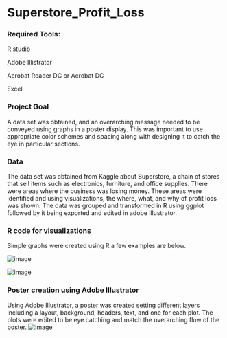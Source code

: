 # Superstore_Profit_Loss

### Required Tools:

R studio

Adobe Illistrator

Acrobat Reader DC or Acrobat DC

Excel

### Project Goal
A data set was obtained, and an overarching message needed to be conveyed using graphs in a poster display. This was important to use appropriate color schemes and spacing along with designing it to catch the eye in particular sections. 
### Data
The data set was obtained from Kaggle about Superstore, a chain of stores 
that sell items such as electronics, furniture, and office supplies. There were areas where the 
business was losing money. These areas were identified and using visualizations, the where, 
what, and why of profit loss was shown. The data was grouped and transformed in R using 
ggplot followed by it being exported and edited in adobe illustrator.
### R code for visualizations
Simple graphs were created using R a few examples are below.

![image](https://user-images.githubusercontent.com/118774600/212565096-6c470daf-ee2e-4627-aae0-62c0d4010064.png)

![image](https://user-images.githubusercontent.com/118774600/212565148-205b7dd7-f127-4e47-aa57-47b4e613c1ec.png)


### Poster creation using Adobe Illustrator
Using Adobe Illustrator, a poster was created setting different layers including a layout, background, headers, text, and one for each plot.  The plots were edited to be eye catching and match the overarching flow of the poster. 
![image](https://user-images.githubusercontent.com/118774600/212564884-d0ef886b-8315-465f-bc8e-fbce19f07715.png)
